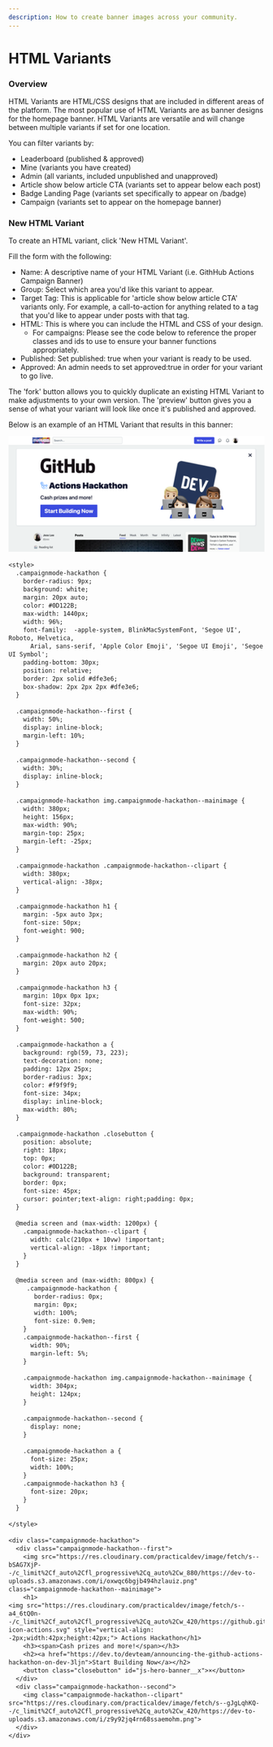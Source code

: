 ```yaml
---
description: How to create banner images across your community.
---
```


# HTML Variants

### Overview

HTML Variants are HTML/CSS designs that are included in different areas of the platform. The most popular use of HTML Variants are as banner designs for the homepage banner. HTML Variants are versatile and will change between multiple variants if set for one location.

You can filter variants by:

* Leaderboard \(published & approved\)
* Mine \(variants you have created\)
* Admin \(all variants, included unpublished and unapproved\)
* Article show below article CTA \(variants set to appear below each post\)
* Badge Landing Page \(variants set specifically to appear on /badge\)
* Campaign \(variants set to appear on the homepage banner\) 

### New HTML Variant

To create an HTML variant, click 'New HTML Variant'.

Fill the form with the following:

* Name: A descriptive name of your HTML Variant \(i.e. GithHub Actions Campaign Banner\)
* Group: Select which area you'd like this variant to appear.
* Target Tag: This is applicable for 'article show below article CTA' variants only. For example, a call-to-action for anything related to a tag that you'd like to appear under posts with that tag.
* HTML: This is where you can include the HTML and CSS of your design. 
  * For campaigns: Please see the code below to reference the proper classes and ids to use to ensure your banner functions appropriately.
* Published: Set published: true when your variant is ready to be used.
* Approved: An admin needs to set approved:true in order for your variant to go live.

The 'fork' button allows you to quickly duplicate an existing HTML Variant to make adjustments to your own version. The 'preview' button gives you a sense of what your variant will look like once it's published and approved.

Below is an example of an HTML Variant that results in this banner: 

![Example HTML Variant](../.gitbook/assets/image-2020-09-28-at-6.15.55-pm.png)

```text
<style>
  .campaignmode-hackathon {
    border-radius: 9px;
    background: white;
    margin: 20px auto;
    color: #0D122B;
    max-width: 1440px;
    width: 96%;
    font-family:  -apple-system, BlinkMacSystemFont, 'Segoe UI', Roboto, Helvetica,
      Arial, sans-serif, 'Apple Color Emoji', 'Segoe UI Emoji', 'Segoe UI Symbol';
    padding-bottom: 30px;
    position: relative;
    border: 2px solid #dfe3e6;
    box-shadow: 2px 2px 2px #dfe3e6;
  }
  
  .campaignmode-hackathon--first {
    width: 50%;
    display: inline-block;
    margin-left: 10%;
  }

  .campaignmode-hackathon--second {
    width: 30%;
    display: inline-block;
  }

  .campaignmode-hackathon img.campaignmode-hackathon--mainimage {
    width: 380px;
    height: 156px;
    max-width: 90%;
    margin-top: 25px;
    margin-left: -25px;
  }

  .campaignmode-hackathon .campaignmode-hackathon--clipart {
    width: 380px;
    vertical-align: -38px;
  }

  .campaignmode-hackathon h1 {
    margin: -5px auto 3px;
    font-size: 50px;
    font-weight: 900;
  }

  .campaignmode-hackathon h2 {
    margin: 20px auto 20px;
  }

  .campaignmode-hackathon h3 {
    margin: 10px 0px 1px;
    font-size: 32px;
    max-width: 90%;
    font-weight: 500;
  }

  .campaignmode-hackathon a {
    background: rgb(59, 73, 223);
    text-decoration: none;
    padding: 12px 25px;
    border-radius: 3px;
    color: #f9f9f9;
    font-size: 34px;
    display: inline-block;
    max-width: 80%;
  }

  .campaignmode-hackathon .closebutton {
    position: absolute;
    right: 18px;
    top: 0px;
    color: #0D122B;
    background: transparent;
    border: 0px;
    font-size: 45px;
    cursor: pointer;text-align: right;padding: 0px;
  }

  @media screen and (max-width: 1200px) {
    .campaignmode-hackathon--clipart {
      width: calc(210px + 10vw) !important;
      vertical-align: -18px !important;
    }
  }

  @media screen and (max-width: 800px) {
     .campaignmode-hackathon {
       border-radius: 0px;
       margin: 0px;
       width: 100%;
       font-size: 0.9em;
    }
    .campaignmode-hackathon--first {
      width: 90%;
      margin-left: 5%;
    }

    .campaignmode-hackathon img.campaignmode-hackathon--mainimage {
      width: 304px;
      height: 124px;
    }

    .campaignmode-hackathon--second {
      display: none;
    }

    .campaignmode-hackathon a {
      font-size: 25px;
      width: 100%;
    }
    .campaignmode-hackathon h3 {
      font-size: 20px;
    }
  }

</style>

<div class="campaignmode-hackathon">
  <div class="campaignmode-hackathon--first">
    <img src="https://res.cloudinary.com/practicaldev/image/fetch/s--bSAG7XjP--/c_limit%2Cf_auto%2Cfl_progressive%2Cq_auto%2Cw_880/https://dev-to-uploads.s3.amazonaws.com/i/oxwqc6bgjb494hzlauiz.png" class="campaignmode-hackathon--mainimage">
    <h1>
<img src="https://res.cloudinary.com/practicaldev/image/fetch/s--a4_6tQ0n--/c_limit%2Cf_auto%2Cfl_progressive%2Cq_auto%2Cw_420/https://github.githubassets.com/images/modules/site/features/actions-icon-actions.svg" style="vertical-align: -2px;width:42px;height:42px;"> Actions Hackathon</h1>
    <h3><span>Cash prizes and more!</span></h3>
    <h2><a href="https://dev.to/devteam/announcing-the-github-actions-hackathon-on-dev-3ljn">Start Building Now</a></h2>
    <button class="closebutton" id="js-hero-banner__x">×</button>
  </div>
  <div class="campaignmode-hackathon--second">
    <img class="campaignmode-hackathon--clipart" src="https://res.cloudinary.com/practicaldev/image/fetch/s--gJgLqhKQ--/c_limit%2Cf_auto%2Cfl_progressive%2Cq_auto%2Cw_420/https://dev-to-uploads.s3.amazonaws.com/i/z9y92jq4rn68ssaemohm.png">
  </div>
</div>
```




